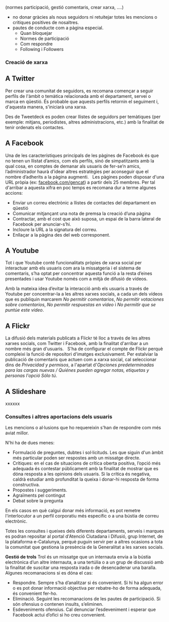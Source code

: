 (normes participació, gestió comentaris, 
	crear xarxa,  ....)

- no donar gràcies als nous seguidors ni retuitejar totes les mencions o critiques positives de nosaltres.
- pautes de conducte com a pàgina especial.
	- Quan bloquejar
	- Normes de participació
	- Com respondre
	- Following i Followers
	
### Creació de xarxa

## A Twitter
Per crear una comunitat de seguidors, es recomana començar a seguir perfils de l'àmbit o temàtica relacionada amb el departament, servei o marca en qüestió. És probable que aquests perfils retornin el seguiment i, d'aquesta manera, s'iniciarà una xarxa.

Des de Tweetdeck es poden crear llistes de seguidors per temàtiques (per exemple: mitjans, periodistes, altres administracions, etc.) amb la finalitat de tenir ordenats els contactes. 

## A Facebook
Una de les característiques principals de les pàgines de Facebook és que no tenen un llistat d’amics, com els perfils, sinó de simpatitzants amb la qual cosa, en comptes de demanar als usuaris de fer-se’n amics, l’administrador haurà d’idear altres estratègies per aconseguir que el nombre d’adherits a la pàgina augmenti.
 
Les pàgines poden disposar d'una URL pròpia (ex: [facebook.com/gencat](http://facebook.com/gencat)) a partir dels 25 membres. Per tal d'arribar a aquesta xifra en poc temps es recomana dur a terme algunes accions:
- Enviar un correu electrònic a llistes de contactes del departament en qüestió
- Comunicar mitjançant una nota de premsa la creació d’una pàgina
- Contractar, amb el cost que això suposa, un espai de la barra lateral de Facebook per anunciar-s’hi.
- Incloure la URL a la signatura del correu.
- Enllaçar a la pàgina des del web corresponent.

## A Youtube
Tot i que Youtube conté funcionalitats pròpies de xarxa social per interactuar amb els usuaris com ara la missatgeria i el sistema de comentaris, s’ha optat per concentrar aquesta funció a la resta d’eines presentades i usar Youtube només com a mitjà de difusió de vídeos.

Amb la mateixa idea d’evitar la interacció amb els usuaris a través de Youtube per concentrar-la a les altres xarxes socials, a cada un dels vídeos que es publiquin marcarem *No permitir comentarios*, *No permitir votaciones sobre comentarios*, *No permitir respuestas en vídeo* i *No permitir que se puntúe este vídeo*. 

## A Flickr
La difusió dels materials publicats a Flickr té lloc a través de les altres xarxes socials, com Twitter i Facebook, amb la finalitat d'arribar a un nombre més gran d'usuaris.
 
S'ha de configurar el compte de Flickr perquè compleixi la funció de repositori d'imatges exclusivament. Per estalviar la publicació de comentaris que actuen com a xarxa social, cal seleccionar dins de *Privacidad y permisos*, a l'apartat d'*Opciones predeterminadas para las cargas nuevas / Quiénes pueden agregar notas, etiquetas y personas l'opció Sólo tú*.

## A Slideshare
xxxxxx

### Consultes i altres aportacions dels usuaris
Les mencions o al·lusions que ho requereixin s'han de respondre com més aviat millor.

N'hi ha de dues menes:

- Formulació de preguntes, dubtes i sol·licituds. Les que siguin d'un àmbit més particular poden ser respostes amb un missatge directe.
- Crítiques: en el cas de situacions de crítica oberta positiva, l’opció més adequada és contestar públicament amb la finalitat de mostrar que es dóna resposta a les opinions dels usuaris. Si la crítica és negativa, caldrà estudiar amb profunditat la queixa i donar-hi resposta de forma constructiva.
- Propostes i suggeriments.
- Agraïments pel contingut
- Debat sobre la pregunta

En els casos en què calgui donar més informació, es pot remetre l'interlocutor a un perfil corporatiu més específic o a una bústia de correu electrònic.

Totes les consultes i queixes dels diferents departaments, serveis i marques es podran repositar al portal d'Atenció Ciutadana i Difusió, grup Internet, de la plataforma e-Catalunya, perquè puguin servir per a altres ocasions a tota la comunitat que gestiona la presència de la Generalitat a les xarxes socials.

**Gestió de trols**
Trol és un missatge que un internauta envia a la bústia electrònica d’un altre internauta, a una tertúlia o a un grup de discussió amb la finalitat de suscitar una resposta irada o de desencadenar una baralla. Algunes recomanacions si es dóna el cas:

- Respondre. Sempre s’ha d’analitzar si és convenient. Si hi ha algun error o es pot donar informació objectiva per rebatre-ho de forma adequada, és convenient fer-ho.
- Eliminació. Seguint les recomanacions de les pautes de participació. Si són ofensius o contenen insults, s’eliminen.
- Esdeveniments ofensius. Cal denunciar l’esdeveniment i esperar que Facebook actui d’ofici si ho creu convenient.